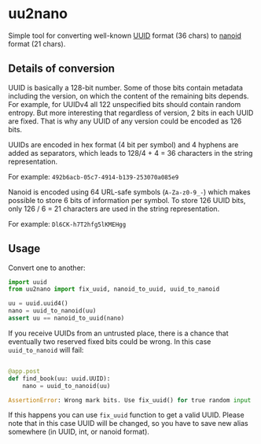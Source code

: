 # uu2nano

Simple tool for converting well-known [UUID](https://datatracker.ietf.org/doc/html/rfc4122)
format (36 chars) to [nanoid](https://pypi.org/project/nanoid/) format (21 chars).


## Details of conversion

UUID is basically a 128-bit number. Some of those bits contain metadata including
the version, on which the content of the remaining bits depends.
For example, for UUIDv4 all 122 unspecified bits should contain random entropy.
But more interesting that regardless of version, 2 bits in each UUID are fixed.
That is why any UUID of any version could be encoded as 126 bits.

UUIDs are encoded in hex format (4 bit per symbol) and 4 hyphens are added
as separators, which leads to 128/4 + 4 = 36 characters in the string representation.

For example: `492b6acb-05c7-4914-b139-253070a085e9`

Nanoid is encoded using 64 URL-safe symbols (`A-Za-z0-9_-`) which makes possible
to store 6 bits of information per symbol. To store 126 UUID bits, only 
126 / 6 = 21 characters are used in the string representation.

For example: `Dl6CK-h7T2hfg5lKMEHgg`


## Usage

Convert one to another:

```python
import uuid
from uu2nano import fix_uuid, nanoid_to_uuid, uuid_to_nanoid

uu = uuid.uuid4()
nano = uuid_to_nanoid(uu)
assert uu == nanoid_to_uuid(nano)
```

If you receive UUIDs from an untrusted place, there is a chance that eventually
two reserved fixed bits could be wrong. In this case `uuid_to_nanoid` will fail:

```python

@app.post
def find_book(uu: uuid.UUID):
    nano = uuid_to_nanoid(uu)

AssertionError: Wrong mark bits. Use fix_uuid() for true random input
```

If this happens you can use `fix_uuid` function to get a valid UUID.
Please note that in this case UUID will be changed, so you have to save
new alias somewhere (in UUID, int, or nanoid format).
